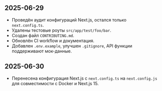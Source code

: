 ## 2025-06-29

- Проведён аудит конфигураций Next.js, остался только `next.config.ts`.
- Удалены тестовые роуты `src/app/test/foo/bar`.
- Создан файл `CONTRIBUTING.md`.
- Обновлён CI workflow и документация.
- Добавлен `.env.example`, улучшен `.gitignore`, API функции поддерживают мок-данные.

## 2025-06-30

- Перенесена конфигурация Next.js с `next.config.ts` на `next.config.js` для совместимости с Docker и Next.js 15.
